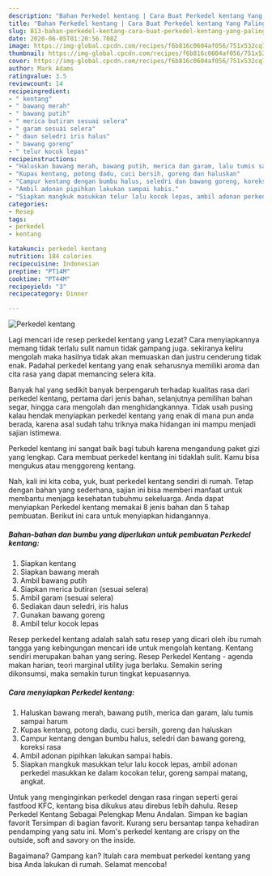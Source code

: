 ```yaml
---
description: "Bahan Perkedel kentang | Cara Buat Perkedel kentang Yang Paling Enak"
title: "Bahan Perkedel kentang | Cara Buat Perkedel kentang Yang Paling Enak"
slug: 813-bahan-perkedel-kentang-cara-buat-perkedel-kentang-yang-paling-enak
date: 2020-06-05T01:20:56.708Z
image: https://img-global.cpcdn.com/recipes/f6b816c0604af056/751x532cq70/perkedel-kentang-foto-resep-utama.jpg
thumbnail: https://img-global.cpcdn.com/recipes/f6b816c0604af056/751x532cq70/perkedel-kentang-foto-resep-utama.jpg
cover: https://img-global.cpcdn.com/recipes/f6b816c0604af056/751x532cq70/perkedel-kentang-foto-resep-utama.jpg
author: Mark Adams
ratingvalue: 3.5
reviewcount: 14
recipeingredient:
- " kentang"
- " bawang merah"
- " bawang putih"
- " merica butiran sesuai selera"
- " garam sesuai selera"
- " daun seledri iris halus"
- " bawang goreng"
- " telur kocok lepas"
recipeinstructions:
- "Haluskan bawang merah, bawang putih, merica dan garam, lalu tumis sampai harum"
- "Kupas kentang, potong dadu, cuci bersih, goreng dan haluskan"
- "Campur kentang dengan bumbu halus, seledri dan bawang goreng, koreksi rasa"
- "Ambil adonan pipihkan lakukan sampai habis."
- "Siapkan mangkuk masukkan telur lalu kocok lepas, ambil adonan perkedel masukkan ke dalam kocokan telur, goreng sampai matang, angkat."
categories:
- Resep
tags:
- perkedel
- kentang

katakunci: perkedel kentang 
nutrition: 184 calories
recipecuisine: Indonesian
preptime: "PT14M"
cooktime: "PT44M"
recipeyield: "3"
recipecategory: Dinner

---
```



![Perkedel kentang](https://img-global.cpcdn.com/recipes/f6b816c0604af056/751x532cq70/perkedel-kentang-foto-resep-utama.jpg)

Lagi mencari ide resep perkedel kentang yang Lezat? Cara menyiapkannya memang tidak terlalu sulit namun tidak gampang juga. sekiranya keliru mengolah maka hasilnya tidak akan memuaskan dan justru cenderung tidak enak. Padahal perkedel kentang yang enak seharusnya memiliki aroma dan cita rasa yang dapat memancing selera kita.

Banyak hal yang sedikit banyak berpengaruh terhadap kualitas rasa dari perkedel kentang, pertama dari jenis bahan, selanjutnya pemilihan bahan segar, hingga cara mengolah dan menghidangkannya. Tidak usah pusing kalau hendak menyiapkan perkedel kentang yang enak di mana pun anda berada, karena asal sudah tahu triknya maka hidangan ini mampu menjadi sajian istimewa.

Perkedel kentang ini sangat baik bagi tubuh karena mengandung paket gizi yang lengkap. Cara membuat perkedel kentang ini tidaklah sulit. Kamu bisa mengukus atau menggoreng kentang.


Nah, kali ini kita coba, yuk, buat perkedel kentang sendiri di rumah. Tetap dengan bahan yang sederhana, sajian ini bisa memberi manfaat untuk membantu menjaga kesehatan tubuhmu sekeluarga. Anda dapat menyiapkan Perkedel kentang memakai 8 jenis bahan dan 5 tahap pembuatan. Berikut ini cara untuk menyiapkan hidangannya.

<!--inarticleads1-->

##### Bahan-bahan dan bumbu yang diperlukan untuk pembuatan Perkedel kentang:

1. Siapkan  kentang
1. Siapkan  bawang merah
1. Ambil  bawang putih
1. Siapkan  merica butiran (sesuai selera)
1. Ambil  garam (sesuai selera)
1. Sediakan  daun seledri, iris halus
1. Gunakan  bawang goreng
1. Ambil  telur kocok lepas


Resep perkedel kentang adalah salah satu resep yang dicari oleh ibu rumah tangga yang kebingungan mencari ide untuk mengolah kentang. Kentang sendiri merupakan bahan yang sering. Resep Perkedel Kentang - agenda makan harian, teori marginal utility juga berlaku. Semakin sering dikonsumsi, maka semakin turun tingkat kepuasannya. 

<!--inarticleads2-->

##### Cara menyiapkan Perkedel kentang:

1. Haluskan bawang merah, bawang putih, merica dan garam, lalu tumis sampai harum
1. Kupas kentang, potong dadu, cuci bersih, goreng dan haluskan
1. Campur kentang dengan bumbu halus, seledri dan bawang goreng, koreksi rasa
1. Ambil adonan pipihkan lakukan sampai habis.
1. Siapkan mangkuk masukkan telur lalu kocok lepas, ambil adonan perkedel masukkan ke dalam kocokan telur, goreng sampai matang, angkat.


Untuk yang menginginkan perkedel dengan rasa ringan seperti gerai fastfood KFC, kentang bisa dikukus atau direbus lebih dahulu. Resep Perkedel Kentang Sebagai Pelengkap Menu Andalan. Simpan ke bagian favorit Tersimpan di bagian favorit. Kurang seru bersantap tanpa kehadiran pendamping yang satu ini. Mom&#39;s perkedel kentang are crispy on the outside, soft and savory on the inside. 

Bagaimana? Gampang kan? Itulah cara membuat perkedel kentang yang bisa Anda lakukan di rumah. Selamat mencoba!
